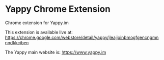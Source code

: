 # Yappy Chrome Extension
Chrome extension for Yappy.im

This extension is available live at: https://chrome.google.com/webstore/detail/yappy/jleajjoinbmogfgencngmnnndkkciben

The Yappy main website is: https://www.yappy.im
